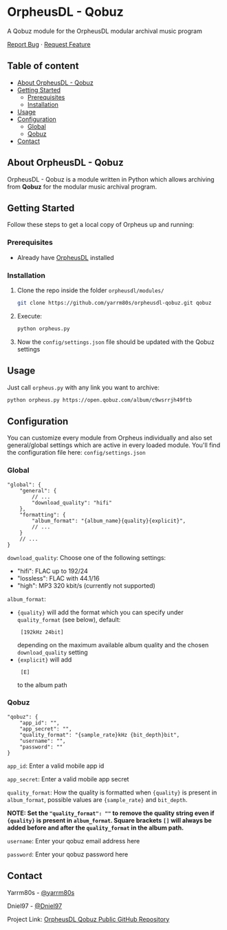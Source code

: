 <!-- PROJECT INTRO -->

OrpheusDL - Qobuz
=================

A Qobuz module for the OrpheusDL modular archival music program

[Report Bug](https://github.com/yarrm80s/orpheusdl/issues)
·
[Request Feature](https://github.com/yarrm80s/orpheusdl/issues)


## Table of content

- [About OrpheusDL - Qobuz](#about-orpheusdl-qobuz)
- [Getting Started](#getting-started)
    - [Prerequisites](#prerequisites)
    - [Installation](#installation)
- [Usage](#usage)
- [Configuration](#configuration)
    - [Global](#global)
    - [Qobuz](#qobuz)
- [Contact](#contact)


<!-- ABOUT ORPHEUS -->
## About OrpheusDL - Qobuz

OrpheusDL - Qobuz is a module written in Python which allows archiving from **Qobuz** for the modular music archival program.


<!-- GETTING STARTED -->
## Getting Started

Follow these steps to get a local copy of Orpheus up and running:

### Prerequisites

* Already have [OrpheusDL](https://github.com/yarrm80s/orpheusdl) installed

### Installation

1. Clone the repo inside the folder `orpheusdl/modules/`
   ```sh
   git clone https://github.com/yarrm80s/orpheusdl-qobuz.git qobuz
   ```
2. Execute:
   ```sh
   python orpheus.py
   ```
3. Now the `config/settings.json` file should be updated with the Qobuz settings

<!-- USAGE EXAMPLES -->
## Usage

Just call `orpheus.py` with any link you want to archive:

```sh
python orpheus.py https://open.qobuz.com/album/c9wsrrjh49ftb
```

<!-- CONFIGURATION -->
## Configuration

You can customize every module from Orpheus individually and also set general/global settings which are active in every
loaded module. You'll find the configuration file here: `config/settings.json`

### Global

```json5
"global": {
    "general": {
        // ...
        "download_quality": "hifi"
    },
    "formatting": {
        "album_format": "{album_name}{quality}{explicit}",
        // ...
    }
    // ...
}
```

`download_quality`: Choose one of the following settings:
* "hifi": FLAC up to 192/24
* "lossless": FLAC with 44.1/16
* "high": MP3 320 kbit/s (currently not supported)

`album_format`:
* `{quality}` will add the format which you can specify under `quality_format` (see below), default:
    ```
     [192kHz 24bit]
    ```
  depending on the maximum available album quality and the chosen `download_quality` setting
* `{explicit}` will add
    ```
     [E]
    ```
  to the album path 

### Qobuz
```json5
"qobuz": {
    "app_id": "",
    "app_secret": "",
    "quality_format": "{sample_rate}kHz {bit_depth}bit",
    "username": "",
    "password": ""
}
```
`app_id`: Enter a valid mobile app id

`app_secret`: Enter a valid mobile app secret

`quality_format`: How the quality is formatted when `{quality}` is present in `album_format`, possible values are 
`{sample_rate}` and `bit_depth`.

**NOTE: Set the `"quality_format": ""` to remove the quality string even if `{quality}` is present in `album_format`. 
Square brackets `[]` will always be added before and after the `quality_format` in the album path.**

`username`: Enter your qobuz email address here

`password`: Enter your qobuz password here

<!-- Contact -->
## Contact

Yarrm80s - [@yarrm80s](https://github.com/yarrm80s)

Dniel97 - [@Dniel97](https://github.com/Dniel97)

Project Link: [OrpheusDL Qobuz Public GitHub Repository](https://github.com/yarrm80s/orpheusdl-qobuz)
